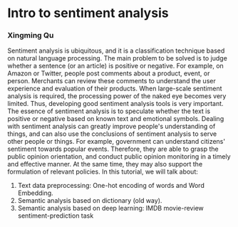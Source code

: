 # Intro to sentiment analysis 
### Xingming Qu

Sentiment analysis is ubiquitous, and it is a classification technique based on natural language processing. The main problem to be solved is to judge whether a sentence (or an article) is positive or negative. For example, on Amazon or Twitter, people post comments about a product, event, or person. Merchants can review these comments to understand the user experience and evaluation of their products. When large-scale sentiment analysis is required, the processing power of the naked eye becomes very limited. Thus, developing good sentiment analysis tools is very important. The essence of sentiment analysis is to speculate whether the text is positive or negative based on known text and emotional symbols. Dealing with sentiment analysis can greatly improve people's understanding of things, and can also use the conclusions of sentiment analysis to serve other people or things. For example, government can understand citizens' sentiment towards popular events. Therefore, they are able to grasp the public opinion orientation, and conduct public opinion monitoring in a timely and effective manner. At the same time, they may also support the formulation of relevant policies.
In this tutorial, we will talk about:
1.  Text data preprocessing: One-hot encoding of words and Word Embedding.
2.  Semantic analysis based on dictionary (old way).
3.  Semantic analysis based on deep learning: IMDB movie-review sentiment-prediction task

